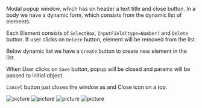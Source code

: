Modal popup window, which has on header a text title and close button. 
In a body we have a dynamic form, which consists from the dynamic list of elements.

Each Element consists of `SelectBox`, `InputField(type=Number)` and `Delete` button. 
If user clicks on `Delete` button, element will be removed from the list.

Below dynamic list we have a `Create` button to create new element in the list.

When User clicks on `Save` button, popup will be closed and params will be passed to initial
object. 

`Cancel` button just closes the window as and Close icon on a top.

![picture](https://image.ibb.co/dqQ7yp/1.png)
![picture](https://image.ibb.co/nEThW9/2.png)
![picture](https://preview.ibb.co/fKLJ4U/3.png)
![picture](https://preview.ibb.co/cFvUB9/image.png)
